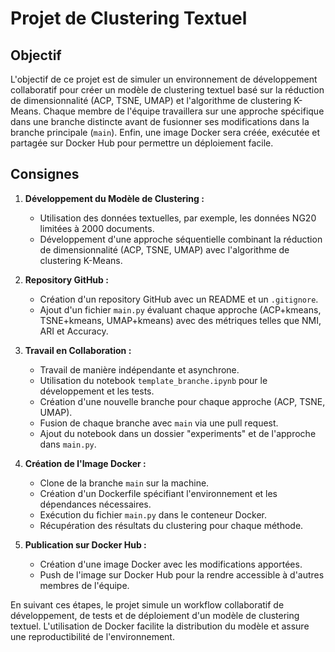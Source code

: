 # Projet de Clustering Textuel

## Objectif

L'objectif de ce projet est de simuler un environnement de développement collaboratif pour créer un modèle de clustering textuel basé sur la réduction de dimensionnalité (ACP, TSNE, UMAP) et l'algorithme de clustering K-Means. Chaque membre de l'équipe travaillera sur une approche spécifique dans une branche distincte avant de fusionner ses modifications dans la branche principale (`main`). Enfin, une image Docker sera créée, exécutée et partagée sur Docker Hub pour permettre un déploiement facile.

## Consignes

1. **Développement du Modèle de Clustering :**
   - Utilisation des données textuelles, par exemple, les données NG20 limitées à 2000 documents.
   - Développement d'une approche séquentielle combinant la réduction de dimensionnalité (ACP, TSNE, UMAP) avec l'algorithme de clustering K-Means.

2. **Repository GitHub :**
   - Création d'un repository GitHub avec un README et un `.gitignore`.
   - Ajout d'un fichier `main.py` évaluant chaque approche (ACP+kmeans, TSNE+kmeans, UMAP+kmeans) avec des métriques telles que NMI, ARI et Accuracy.

3. **Travail en Collaboration :**
   - Travail de manière indépendante et asynchrone.
   - Utilisation du notebook `template_branche.ipynb` pour le développement et les tests.
   - Création d'une nouvelle branche pour chaque approche (ACP, TSNE, UMAP).
   - Fusion de chaque branche avec `main` via une pull request.
   - Ajout du notebook dans un dossier "experiments" et de l'approche dans `main.py`.

4. **Création de l'Image Docker :**
   - Clone de la branche `main` sur la machine.
   - Création d'un Dockerfile spécifiant l'environnement et les dépendances nécessaires.
   - Exécution du fichier `main.py` dans le conteneur Docker.
   - Récupération des résultats du clustering pour chaque méthode.

5. **Publication sur Docker Hub :**
   - Création d'une image Docker avec les modifications apportées.
   - Push de l'image sur Docker Hub pour la rendre accessible à d'autres membres de l'équipe.

En suivant ces étapes, le projet simule un workflow collaboratif de développement, de tests et de déploiement d'un modèle de clustering textuel. L'utilisation de Docker facilite la distribution du modèle et assure une reproductibilité de l'environnement.

